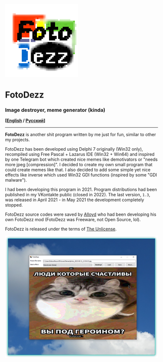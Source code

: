 <img src="logo.png" alt="FotoDezz">

# FotoDezz

### Image destroyer, meme generator (kinda)

**\[[English](README.md) / [Русский](README-RU.md)\]**

---

**FotoDezz** is another shit program written by me just for fun, similar to other my projects.

FotoDezz has been developed using Delphi 7 originally (Win32 only), recompiled using Free Pascal + Lazarus IDE (Win32 + Win64) and inspired by one Telegram bot which created nice memes like demotivators or "needs more jpeg \[compression\]". I decided to create my own small program that could create memes like that. I also decided to add some simple yet nice effects like inverse which used Win32 GDI functions (inspired by some "GDI malware").

I had been developing this program in 2021. Program distributions had been published in my VKontakte public (closed in 2022). The last version, `1.3`, was released in April 2021 - in May 2021 the development completely stopped.

FotoDezz source codes were saved by [Alloyd](https://github.com/Alloyd031) who had been developing his own FotoDezz mod (FotoDezz was Freeware, not Open Source, lol).

FotoDezz is released under the terms of [The Unlicense](UNLICENSE.txt).

<img src="screen.png" alt="FotoDezz running on Windows 10" title="FotoDezz running on Windows 10">
